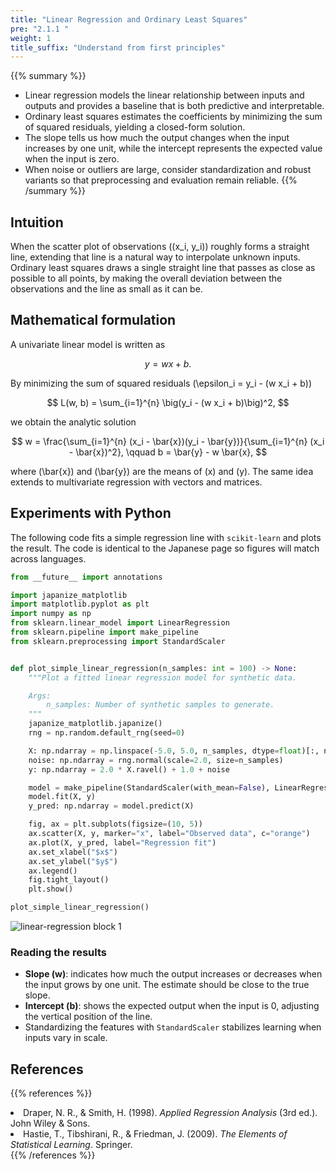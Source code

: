 ```yaml
---
title: "Linear Regression and Ordinary Least Squares"
pre: "2.1.1 "
weight: 1
title_suffix: "Understand from first principles"
---
```


{{% summary %}}
- Linear regression models the linear relationship between inputs and outputs and provides a baseline that is both predictive and interpretable.
- Ordinary least squares estimates the coefficients by minimizing the sum of squared residuals, yielding a closed-form solution.
- The slope tells us how much the output changes when the input increases by one unit, while the intercept represents the expected value when the input is zero.
- When noise or outliers are large, consider standardization and robust variants so that preprocessing and evaluation remain reliable.
{{% /summary %}}

## Intuition
When the scatter plot of observations \((x_i, y_i)\) roughly forms a straight line, extending that line is a natural way to interpolate unknown inputs. Ordinary least squares draws a single straight line that passes as close as possible to all points, by making the overall deviation between the observations and the line as small as it can be.

## Mathematical formulation
A univariate linear model is written as

$$
y = w x + b.
$$

By minimizing the sum of squared residuals \(\epsilon_i = y_i - (w x_i + b)\)

$$
L(w, b) = \sum_{i=1}^{n} \big(y_i - (w x_i + b)\big)^2,
$$

we obtain the analytic solution

$$
w = \frac{\sum_{i=1}^{n} (x_i - \bar{x})(y_i - \bar{y})}{\sum_{i=1}^{n} (x_i - \bar{x})^2}, \qquad b = \bar{y} - w \bar{x},
$$

where \(\bar{x}\) and \(\bar{y}\) are the means of \(x\) and \(y\). The same idea extends to multivariate regression with vectors and matrices.

## Experiments with Python
The following code fits a simple regression line with `scikit-learn` and plots the result. The code is identical to the Japanese page so figures will match across languages.

```python
from __future__ import annotations

import japanize_matplotlib
import matplotlib.pyplot as plt
import numpy as np
from sklearn.linear_model import LinearRegression
from sklearn.pipeline import make_pipeline
from sklearn.preprocessing import StandardScaler


def plot_simple_linear_regression(n_samples: int = 100) -> None:
    """Plot a fitted linear regression model for synthetic data.

    Args:
        n_samples: Number of synthetic samples to generate.
    """
    japanize_matplotlib.japanize()
    rng = np.random.default_rng(seed=0)

    X: np.ndarray = np.linspace(-5.0, 5.0, n_samples, dtype=float)[:, np.newaxis]
    noise: np.ndarray = rng.normal(scale=2.0, size=n_samples)
    y: np.ndarray = 2.0 * X.ravel() + 1.0 + noise

    model = make_pipeline(StandardScaler(with_mean=False), LinearRegression())
    model.fit(X, y)
    y_pred: np.ndarray = model.predict(X)

    fig, ax = plt.subplots(figsize=(10, 5))
    ax.scatter(X, y, marker="x", label="Observed data", c="orange")
    ax.plot(X, y_pred, label="Regression fit")
    ax.set_xlabel("$x$")
    ax.set_ylabel("$y$")
    ax.legend()
    fig.tight_layout()
    plt.show()

plot_simple_linear_regression()
```

![linear-regression block 1](/images/basic/regression/linear-regression_block01_en.png)

### Reading the results
- **Slope \(w\)**: indicates how much the output increases or decreases when the input grows by one unit. The estimate should be close to the true slope.
- **Intercept \(b\)**: shows the expected output when the input is 0, adjusting the vertical position of the line.
- Standardizing the features with `StandardScaler` stabilizes learning when inputs vary in scale.

## References
{{% references %}}
<li>Draper, N. R., &amp; Smith, H. (1998). <i>Applied Regression Analysis</i> (3rd ed.). John Wiley &amp; Sons.</li>
<li>Hastie, T., Tibshirani, R., &amp; Friedman, J. (2009). <i>The Elements of Statistical Learning</i>. Springer.</li>
{{% /references %}}
